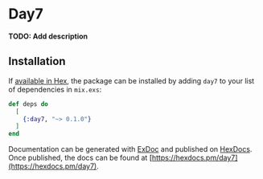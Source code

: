 # Day7

**TODO: Add description**

## Installation

If [available in Hex](https://hex.pm/docs/publish), the package can be installed
by adding `day7` to your list of dependencies in `mix.exs`:

```elixir
def deps do
  [
    {:day7, "~> 0.1.0"}
  ]
end
```

Documentation can be generated with [ExDoc](https://github.com/elixir-lang/ex_doc)
and published on [HexDocs](https://hexdocs.pm). Once published, the docs can
be found at [https://hexdocs.pm/day7](https://hexdocs.pm/day7).

